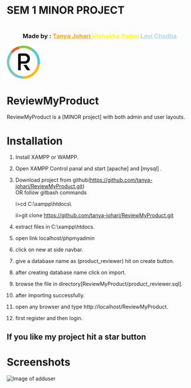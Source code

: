 # SEM 1 MINOR PROJECT 
<h3 align="center">

</br>
Made by : <a href="https://github.com/tanya-johari" style="color:orange;"> Tanya Johari </a>
<a href="https://github.com/YesVishakha" style="color:yellow;"> Vishakha Yadav </a>
<a href="https://github.com/lavi-chadha" style="color:lightblue;"> Lavi Chadha </a>
</br>
</h3>
<img src="img\favicon.png" alt="logo" width="90px" height="90px"/> 

# ReviewMyProduct


ReviewMyProduct is a [MINOR project] with both admin and user layouts.

# Installation

1. Install XAMPP or WAMPP.

2. Open XAMPP Control panal and start [apache] and [mysql] .

3. Download project from github(https://github.com/tanya-johari/ReviewMyProduct.git)  
    OR follow gitbash commands
    
    i>cd C:\\xampp\htdocs\
    
    ii>git clone https://github.com/tanya-johari/ReviewMyProduct.git
    
4. extract files in C:\\xampp\htdocs\.

5. open link localhost/phpmyadmin

6. click on new at side navbar.

7. give a database name as (product_reviewer) hit on create button.

8. after creating database name click on import.

9. browse the file in directory[ReviewMyProduct/product_reviewer.sql].

10. after importing successfully.

11. open any browser and type http://localhost/ReviewMyProduct.

12. first register and then login.




##  If you like my project hit a star button



# Screenshots
![Image of adduser](https://github.com/..)


